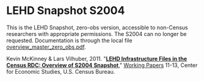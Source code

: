 LEHD Snapshot S2004
===================

This is the LEHD Snapshot, zero-obs version, accessible to non-Census researchers
with appropriate permissions. The S2004 can no longer be requested. Documentation
is through the local file [overview_master_zero_obs.pdf](overview_master_zero_obs.pdf).

Kevin McKinney & Lars Vilhuber, 2011.
"<B><A HREF="https://ideas.repec.org/p/cen/wpaper/11-13.html">LEHD Infrastructure Files in the Census RDC: Overview of S2004 Snapshot</A></B>,"
<A HREF="https://ideas.repec.org/s/cen/wpaper.html">Working Papers</A> 
11-13, Center for Economic Studies, U.S. Census Bureau.


